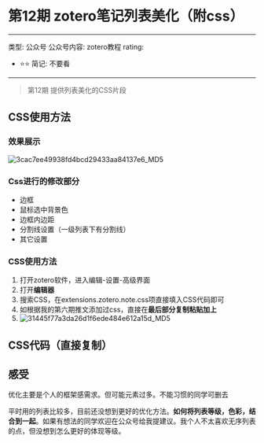 # 第12期 zotero笔记列表美化（附css）

---
类型: 公众号
公众号内容: zotero教程
rating:
  - ⭐⭐
简记: 不要看
---

>第12期
>提供列表美化的CSS片段

## CSS使用方法

### 效果展示

![3cac7ee49938fd4bcd29433aa84137e6_MD5](https://pic-go-42.oss-cn-guangzhou.aliyuncs.com/img/3cac7ee49938fd4bcd29433aa84137e6_MD5.png)

### Css进行的修改部分

- 边框
- 鼠标选中背景色
- 边框内边距
- 分割线设置（一级列表下有分割线）
- 其它设置

### CSS使用方法

1. 打开zotero软件，进入编辑-设置-高级界面
2. 打开**编辑器**
3. 搜索CSS，在extensions.zotero.note.css项直接填入CSS代码即可
4. 如根据我的第六期推文添加过css，直接在**最后部分复制粘贴加上**
5. ![31445f77a3da26d1f6ede484e612a15d_MD5](https://pic-go-42.oss-cn-guangzhou.aliyuncs.com/img/31445f77a3da26d1f6ede484e612a15d_MD5.png)

## CSS代码（直接复制）

## 感受

优化主要是个人的框架感需求。但可能元素过多。不能习惯的同学可删去

平时用的列表比较多，目前还没想到更好的优化方法。**如何将列表等级，色彩，结合到一起**。如果有想法的同学欢迎在公众号给我提建议。我个人不太喜欢无序列表的点，但没想到怎么更好的体现等级。